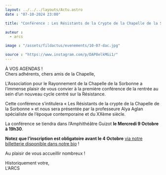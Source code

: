 ```yaml
---
layout: ../../../layouts/Actu.astro
date : "07-10-2024 23:00"

title: "Conférence : Les Résistants de la Crypte de la Chapelle de la Sorbonne"

auteur :
  - arcs

image : "/assets/fildactus/evenements/10-07-dac.jpg"

source : "https://www.instagram.com/p/DAP8elkMGi1/"
---
```


À VOS AGENDAS !  
Chers adhérents, chers amis de la Chapelle,

L’Association pour le Rayonnement de la Chapelle de la Sorbonne a l’immense plaisir de vous convier à la première conférence de la rentrée au sein d’un nouveau cycle centré sur la Résistance.

Cette conférence s’intitulera « Les Résistants de la crypte de la Chapelle de la Sorbonne » et nous sera présentée par la professeure Alya Aglan spécialiste de l’époque contemporaine et du XXème siècle.

La conférence se tiendra dans l’Amphithéâtre Guizot __le Mercredi 9 Octobre à 19h30__.

__Notez que l’inscription est obligatoire avant le 4 Octobre__ [via notre billetterie disponible dans notre bio](https://www.billetweb.fr/les-resistants-de-la-crypte-de-la-chapelle-de-la-sorbonne) !

Au plaisir de vous accueillir nombreux !

Historiquement votre,  
L’ARCS